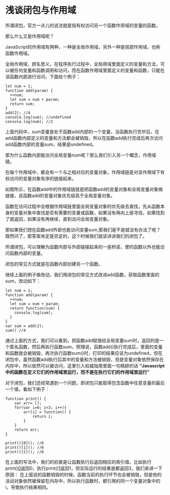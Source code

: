 # 浅谈闭包与作用域
所谓闭包，官方一点儿的说法就是指有权访问另一个函数作用域的变量的函数。

那么什么又是作用域呢？

JavaScript的作用域有两种，一种是全局作用域，另外一种是局部作用域，也称函数作用域。

全局作用域，顾名思义，在程序执行过程中，全局用域里面定义的变量和方法，可以被任何变量和函数调用和访问，而在函数作用域里面定义的变量和函数，只能在该函数内部进行访问，下面给个例子：

```
let num = 1;
function add(param) {
  ++num;
  let sum = num + param;
  return sum;
}
add(2); //4
console.log(sum); //undefined
console.log(num); //2
```
上面代码中，sum变量是处于函数add内部的一个变量，当函数执行完毕后，在add函数内部定义的变量和方法都会被销毁，所以在函数add执行完成后再次访问add函数内部的变量sum，结果是undefined。

那为什么函数内部能访问全局变量num呢？那么我们引入另一个概念，作用域链。

在每个作用域中，都会有一个与之相对应的变量对象，作用域链是对该作用域下有权访问的变量对象有序的链接起来。

如图所示，在函数add中的作用域链就是把函数add的变量对象和全局变量对象做链接，且函数add的变量对象优先级高于全局变量对象。

函数在访问过程中会根据作用域链里面全局变量对象的优先级去查找，先从函数本身的变量对象中查找是否有需要的变量或函数，如果没有再向上层寻找，如果找到了就返回，如果没有再继续，直到访问全局变量对象。

那如果我们想在函数add外部也能访问变量sum,那我们是不是就没有办法了呢？既然问了，那答案肯定是否定的，这个时候我们就该讲讲我们的闭包了。

所谓闭包，可以理解为函数内部与外部链接起来的一座桥梁，使的函数以外也能访问函数内部的变量。

闭包的常见方式就是在函数内部创建另一个函数。

继续上面的例子做改动，我们用闭包的常见方式改进add函数，获取函数里面的sum，改动如下：

```
let num = 1;
function add(param) {
  ++num;
  let sum = num + param;
  return function(sum) {
    console.log(sum);
  }
}
var sum = add(2);
sum() //4
```
通过上面的方式，我们可以看到，把函数add赋值给全局变量sum时，返回的是一个匿名函数，然后再执行函数sum，照理说，函数add()执行完成后，里面的变量和函数就会被销毁，再次执行函数sum()时，打印的结果应该为undefined，但在闭包中，虽然函数add执行后其中的变量和方法被销毁，但是变量对象依然保存在内存中，所以依然可以被访问，这里引入权威指南里面一句精辟的话 **“Javascript中的函数在定义它们的作用域里运行，而不是在执行它们的作用域里运行”**

对于闭包，我们还经常遇到一个问题，即闭包只能取得包含函数中任意变量的最后一个值，看如下例子：

```
function print() {
    var arr= [];
    for(var i=0; i<3; i++){
        arr[i] = function() {
            return i;
        }
    }
    return arr;
}

print()[0](); //6
print()[1](); //6
print()[2](); //6
```
在上面的写法中，我们的初衷是让函数执行后返回相应的索引值，比如执行print()[0]()返回0，执行print()[1]()返回1，但实际运行的结果是都返回3，我们来讲一下原因：
在上面说的函数销毁的时候，函数当前的执行环节也会被销毁，但是他的活动对象依然被保留在内存中，所以执行函数时，都引用的同一个变量对象中的i，导致执行结果相同。
